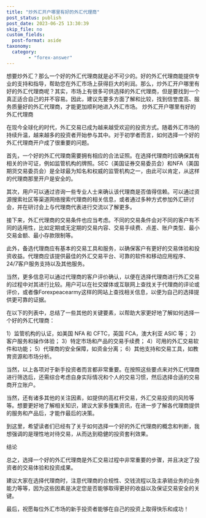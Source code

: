 ```yaml
---
title: "炒外汇开户哪里有好的外汇代理商"
post_status: publish
post_date: 2023-06-25 13:30:39
skip_file: no
custom_fields: 
  post-format: aside
taxonomy:
  category:
        - "forex-answer"
---
```


想要炒外汇？那么一个好的外汇代理商就是必不可少的。好的外汇代理商能提供专业的支持和指导，帮助您在外汇市场上获得巨大的利润。那么，炒外汇开户哪里有好的外汇代理商呢？其实，市场上有很多可供选择的外汇代理商，但是要找到一个真正适合自己的并不容易。因此，建议先要多方面了解和比较，找到信誉度高、服务质量好的外汇代理商，才能更加顺利地进入外汇市场。 炒外汇开户哪里有好的外汇代理商

在现今全球化的时代，外汇交易已成为越来越受欢迎的投资方式。随着外汇市场的持续升温，越来越多的投资者开始参与其中。对于初学者而言，如何选择一个好的外汇代理商开户成了很重要的问题。

首先，一个好的外汇代理商需要拥有相应的合法证照。在选择代理商时应确保其有相关的许可证，例如监管机构的牌照。SEC（美国证券交易委员会）和NFA（美国期货交易委员会）是全球最为知名和权威的监管机构之一，由此可以肯定，从这样的代理商那里开户是安全的。

其次，用户可以通过咨询一些专业人士来确认该代理商是否值得信赖。可以通过资源搜索社区等渠道网络搜索代理商的相关信息，或者通过多种方式参加外汇研讨会，并在研讨会上与代理商代表进行交流以了解更多。

接下来，外汇代理商的交易条件也应当考虑。不同的交易条件会对不同的客户有不同的适用性，比如定期或无定期的交易内容、交易手续费、点差、账户类型、最小交易金额、最小存款限制等。

此外，备选代理商应有基本的交易工具和服务，以确保客户有更好的交易体验和投资收益。代理商应该提供最佳的外汇交易平台、可靠的软件和移动应用程序、24/7客户服务支持以及其他服务。

当然，更多信息可以通过代理商的客户评价确认，以便在选择代理商进行外汇交易的过程中对其进行比较。用户可以在社交媒体或互联网上查找关于代理商的评论或评价，或者像Forexpeacearmy这样的网站上查找相关信息，以便为自己的选择提供更可靠的证据。

在以下的列表中，总结了一些其他的关键要素，以帮助大家更好地了解如何选择一个好的外汇代理商：

1）监管机构的认证，如美国 NFA 和 CFTC，英国 FCA，澳大利亚 ASIC 等； 2）客户服务和操作体验； 3）特定市场和产品的交易手续费； 4）可用的外汇交易软件和功能； 5）代理商的安全保障，如资金分离； 6）其他支持和交易工具，如教育资源和市场分析。

当然，以上各项对于新手投资者而言都非常重要。在按照这些要点来对外汇代理商进行筛选后，还需综合考虑自身实际情况和个人的交易习惯，然后选择合适的交易商开立账户。

当然，还有诸多其他的关注因素，如提供的高杠杆交易，外汇交易投资的风险等等。想要更好地了解相关知识，建议大家多搜集资讯，在进一步了解各代理商提供的服务和产品后，才能作最后的决策。

到这里，希望读者们已经有了关于如何选择一个好的外汇代理商的概念和判断，我想强调的是理性地对待交易，从而达到稳健的投资套利效果。

结论

总之，选择一个好的外汇代理商是外汇交易过程中非常重要的步骤，并且决定了投资者的交易体验和投资成果。

建议大家在选择代理商时，注意代理商的合规性、交钱流程以及主承销业务的业务能力等等，因为这些因素是决定您是否能够取得更好的收益以及保证交易安全的关键。

最后，祝愿每位外汇市场的新手投资者能够在自己的投资上取得快乐和成功！ 
